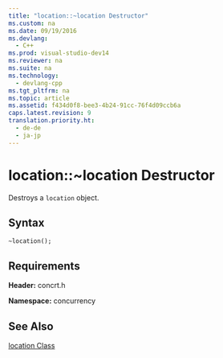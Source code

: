 ```yaml
---
title: "location::~location Destructor"
ms.custom: na
ms.date: 09/19/2016
ms.devlang: 
  - C++
ms.prod: visual-studio-dev14
ms.reviewer: na
ms.suite: na
ms.technology: 
  - devlang-cpp
ms.tgt_pltfrm: na
ms.topic: article
ms.assetid: f434d0f8-bee3-4b24-91cc-76f4d09ccb6a
caps.latest.revision: 9
translation.priority.ht: 
  - de-de
  - ja-jp
---
```

# location::~location Destructor
Destroys a `location` object.  
  
## Syntax  
  
```  
~location();  
```  
  
## Requirements  
 **Header:** concrt.h  
  
 **Namespace:** concurrency  
  
## See Also  
 [location Class](../vs140/location-Class.md)